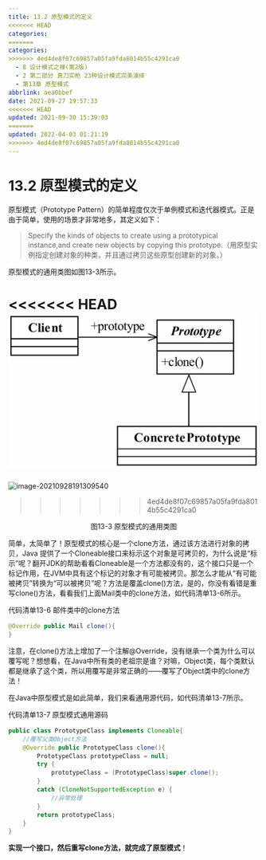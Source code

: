 ```yaml
---
title: 13.2 原型模式的定义
<<<<<<< HEAD
categories:
=======
categories: 
>>>>>>> 4ed4de8f07c69857a05fa9fda8014b55c4291ca0
  - 8 设计模式之禅(第2版)
  - 2 第二部分 真刀实枪 23种设计模式完美演绎
  - 第13章 原型模式
abbrlink: aea0bbef
date: 2021-09-27 19:57:33
<<<<<<< HEAD
updated: 2021-09-30 15:39:03
=======
updated: 2022-04-03 01:21:19
>>>>>>> 4ed4de8f07c69857a05fa9fda8014b55c4291ca0
---
```

# 13.2 原型模式的定义
原型模式（Prototype Pattern）的简单程度仅次于单例模式和迭代器模式。正是由于简单，使用的场景才非常地多，其定义如下：
> Specify the kinds of objects to create using a prototypical instance,and create new objects by copying this prototype.（用原型实例指定创建对象的种类，并且通过拷贝这些原型创建新的对象。）

原型模式的通用类图如图13-3所示。

<<<<<<< HEAD
![image-20210928191309540](https://raw.githubusercontent.com/lanlan2017/images/master/Blog/Sum/20210928191309.png)
=======
![image-20210928191309540](https://gitee.com/XiaoLan223/images/raw/master/Blog/Sum/20210928191309.png)
>>>>>>> 4ed4de8f07c69857a05fa9fda8014b55c4291ca0

<center>图13-3 原型模式的通用类图</center>

简单，太简单了！原型模式的核心是一个clone方法，通过该方法进行对象的拷贝，Java 提供了一个Cloneable接口来标示这个对象是可拷贝的，为什么说是“标示”呢？翻开JDK的帮助看看Cloneable是一个方法都没有的，这个接口只是一个标记作用，在JVM中具有这个标记的对象才有可能被拷贝。那怎么才能从“有可能被拷贝”转换为“可以被拷贝”呢？方法是覆盖clone()方法，是的，你没有看错是重写clone()方法，看看我们上面Mail类中的clone方法，如代码清单13-6所示。

代码清单13-6 邮件类中的clone方法
```java
@Override public Mail clone(){
}
```
注意，在clone()方法上增加了一个注解@Override，没有继承一个类为什么可以覆写呢？想想看，在Java中所有类的老祖宗是谁？对嘛，Object类，每个类默认都是继承了这个类，所以用覆写是非常正确的——覆写了Object类中的clone方法！

在Java中原型模式是如此简单，我们来看通用源代码，如代码清单13-7所示。

代码清单13-7 原型模式通用源码
```java
public class PrototypeClass implements Cloneable{
    //覆写父类Object方法
    @Override public PrototypeClass clone(){
        PrototypeClass prototypeClass = null;
        try {
            prototypeClass = (PrototypeClass)super.clone();
        }
        catch (CloneNotSupportedException e) {
            //异常处理
        }
        return prototypeClass;
    }
}
```

**实现一个接口，然后重写clone方法，就完成了原型模式**！
